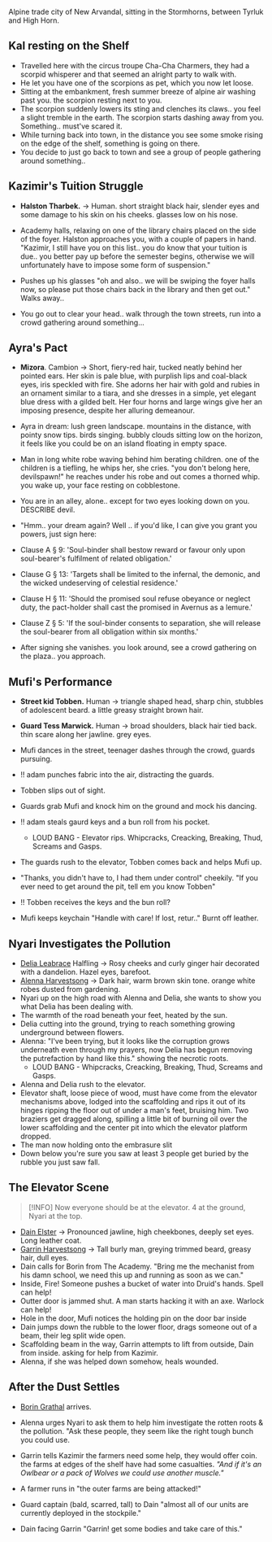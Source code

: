 
Alpine trade city of New Arvandal, sitting in the Stormhorns, between Tyrluk and High Horn. 
## Kal resting on the Shelf
- Travelled here with the circus troupe Cha-Cha Charmers, they had a scorpid whisperer and that seemed an alright party to walk with. 
- He let you have one of the scorpions as pet, which you now let loose.
- Sitting at the embankment, fresh summer breeze of alpine air washing past you. the scorpion resting next to you. 
- The scorpion suddenly lowers its sting and clenches its claws.. you feel a slight tremble in the earth. The scorpion starts dashing away from you. Something.. must've scared it.
- While turning back into town, in the distance you see some smoke rising on the edge of the shelf, something is going on there.
- You decide to just go back to town and see a group of people gathering around something..

## Kazimir's Tuition Struggle
- **Halston Tharbek.** -> Human. short straight black hair, slender eyes and some damage to his skin on his cheeks. glasses low on his nose.

- Academy halls, relaxing on one of the library chairs placed on the side of the foyer. Halston approaches you, with a couple of papers in hand. "Kazimir, I still have you on this list.. you do know that your tuition is due.. you better pay up before the semester begins, otherwise we will unfortunately have to impose some form of suspension." 
- Pushes up his glasses "oh and also.. we will be swiping the foyer halls now, so please put those chairs back in the library and then get out." Walks away..
- You go out to clear your head.. walk through the town streets, run into a crowd gathering around something... 

## Ayra's Pact
- **Mizora**. Cambion -> Short, fiery-red hair, tucked neatly behind her pointed ears. Her skin is pale blue, with purplish lips and coal-black eyes, iris speckled with fire. She adorns her hair with gold and rubies in an ornament similar to a tiara, and she dresses in a simple, yet elegant blue dress with a gilded belt. Her four horns and large wings give her an imposing presence, despite her alluring demeanour.

- Ayra in dream: lush green landscape. mountains in the distance, with pointy snow tips. birds singing. bubbly clouds sitting low on the horizon, it feels like you could be on an island floating in empty space. 
- Man in long white robe waving behind him berating children. one of the children is a tiefling, he whips her, she cries. "you don't belong here, devilspawn!" he reaches under his robe and out comes a thorned whip. you wake up, your face resting on cobblestone.
- You are in an alley, alone.. except for two eyes looking down on you. DESCRIBE devil.
- "Hmm.. your dream again? Well .. if you'd like, I can give you grant you powers, just sign here:
- Clause A § 9: 'Soul-binder shall bestow reward or favour only upon soul-bearer's fulfilment of related obligation.'  
- Clause G § 13: 'Targets shall be limited to the infernal, the demonic, and the wicked undeserving of celestial residence.'  
- Clause H § 11: 'Should the promised soul refuse obeyance or neglect duty, the pact-holder shall cast the promised in Avernus as a lemure.'  
- Clause Z § 5: 'If the soul-binder consents to separation, she will release the soul-bearer from all obligation within six months.'
- After signing she vanishes. you look around, see a crowd gathering on the plaza.. you approach. 

## Mufi's Performance
- **Street kid Tobben.** Human -> triangle shaped head, sharp chin, stubbles of adolescent beard. a little greasy straight brown hair.
- **Guard Tess Marwick.** Human -> broad shoulders, black hair tied back. thin scare along her jawline. grey eyes.

- Mufi dances in the street, teenager dashes through the crowd, guards pursuing.
- !! adam punches fabric into the air, distracting the guards.
- Tobben slips out of sight.
- Guards grab Mufi and knock him on the ground and mock his dancing. 
- !! adam steals gaurd keys and a bun roll from his pocket. 
  - LOUD BANG - Elevator rips. Whipcracks, Creacking, Breaking, Thud, Screams and Gasps.
- The guards rush to the elevator, Tobben comes back and helps Mufi up.
- "Thanks, you didn't have to, I had them under control" cheekily. "If you ever need to get around the pit, tell em you know Tobben"
- !! Tobben receives the keys and the bun roll?
- Mufi keeps keychain "Handle with care! If lost, retur.." Burnt off leather.

## Nyari Investigates the Pollution
- [Delia Leabrace](dm/npcs.md#delia-leabrace) Halfling -> Rosy cheeks and curly ginger hair decorated with a dandelion. Hazel eyes, barefoot. 
- [Alenna Harvestsong](dm/npcs.md#alenna-harvestsong) -> Dark hair, warm brown skin tone. orange white robes dusted from gardening.
- Nyari up on the high road with Alenna and Delia, she wants to show you what Delia has been dealing with. 
- The warmth of the road beneath your feet, heated by the sun.
- Delia cutting into the ground, trying to reach something growing underground between flowers.
- Alenna: "I've been trying, but it looks like the corruption grows underneath even through my prayers, now Delia has begun removing the putrefaction by hand like this." showing the necrotic roots. 
  - LOUD BANG - Whipcracks, Creacking, Breaking, Thud, Screams and Gasps.
- Alenna and Delia rush to the elevator.
- Elevator shaft, loose piece of wood, must have come from the elevator mechanisms above, lodged into the scaffolding and rips it out of its hinges ripping the floor out of under a man's feet, bruising him. Two braziers get dragged along, spilling a little bit of burning oil over the lower scaffolding and the center pit into which the elevator platform dropped.
- The man now holding onto the embrasure slit 
- Down below you're sure you saw at least 3 people get buried by the rubble you just saw fall. 

## The Elevator Scene

>[!INFO] Now everyone should be at the elevator. 4 at the ground, Nyari at the top.

- [Dain Elster](dm/npcs.md#dain-elster) -> Pronounced jawline, high cheekbones, deeply set eyes. Long leather coat. 
- [Garrin Harvestsong](dm/npcs.md#garrin-harvestsong) -> Tall burly man, greying trimmed beard, greasy hair, dull eyes.
- Dain calls for Borin from The Academy. "Bring me the mechanist from his damn school, we need this up and running as soon as we can."
- Inside, Fire! Someone pushes a bucket of water into Druid's hands. Spell can help!
- Outter door is jammed shut. A man starts hacking it with an axe. Warlock can help!
- Hole in the door, Mufi notices the holding pin on the door bar inside
- Dain jumps down the rubble to the lower floor, drags someone out of a beam, their leg split wide open. 
- Scaffolding beam in the way, Garrin attempts to lift from outside, Dain from inside. asking for help from Kazimir.
- Alenna, if she was helped down somehow, heals wounded.

## After the Dust Settles

- [Borin Grathal](dm/npcs.md#borin-grathal) arrives.
- Alenna urges Nyari to ask them to help him investigate the rotten roots & the pollution. "Ask these people, they seem like the right tough bunch you could use.
- Garrin tells Kazimir the farmers need some help, they would offer coin. the farms at edges of the shelf have had some casualties. *"And if it's an Owlbear or a pack of Wolves we could use another muscle."*

- A farmer runs in "the outer farms are being attacked!"
- Guard captain (bald, scarred, tall) to Dain "almost all of our units are currently deployed in the stockpile."
- Dain facing Garrin "Garrin! get some bodies and take care of this."
